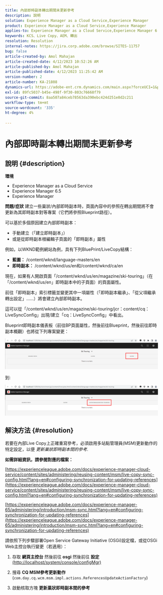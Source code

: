 ```yaml
---
title: 內部即時副本轉出期間未更新參考
description: 說明
solution: Experience Manager as a Cloud Service,Experience Manager
product: Experience Manager as a Cloud Service,Experience Manager
applies-to: Experience Manager as a Cloud Service,Experience Manager 6.5,Experience Manager
keywords: KCS、Live Copy、AEM、轉出
resolution: Resolution
internal-notes: https://jira.corp.adobe.com/browse/SITES-11757
bug: false
article-created-by: Amol Mahajan
article-created-date: 4/12/2023 10:52:26 AM
article-published-by: Amol Mahajan
article-published-date: 4/12/2023 11:25:42 AM
version-number: 2
article-number: KA-21808
dynamics-url: https://adobe-ent.crm.dynamics.com/main.aspx?forceUCI=1&pagetype=entityrecord&etn=knowledgearticle&id=fd589a19-20d9-ed11-a7c7-6045bd006149
exl-id: 89fc5037-b45e-498f-9f30-803c76668f79
source-git-commit: 8aa507a84ceb78563da390ebc424d251e0d2c211
workflow-type: tm+mt
source-wordcount: '335'
ht-degree: 4%

---
```


# 內部即時副本轉出期間未更新參考

## 說明 {#description}

<b>環境</b>
- Experience Manager as a Cloud Service
- Experience Manager 6.5
- Experience Manager

<b>問題/症狀</b>
建立一些巢狀/內部即時副本時，頁面內容中的參照在轉出期間將不會更新為其即時副本對等專案（它們將參照Blueprint路徑）。

可以基於多個原因建立內部即時副本：

- 手動建立（「建立即時副本」）
- 或是從即時副本根編輯子頁面的「即時副本」屬性




例如，以WKND範例網站為例，具有下列BluePrint/LiveCopy結構：

- <b>藍圖：</b> /content/wknd/language-masters/en
- <b>即時副本：</b> /content/wknd/us/en和/content/wknd/ca/en


現在，如果有人開啟頁面「/content/wknd/us/en/magazine/ski-touring」（在「/content/wknd/us/en」即時副本中的子頁面）的頁面屬性。

前往「即時副本」索引標籤並變更其中一項屬性（「即時副本繼承」、「從父項繼承轉出設定」……）將會建立內部即時副本。

這可以從「/content/wknd/us/en/magazine/ski-touring/jcr：content/cq：LiveSyncConfig」出現/建立「cq：LiveSyncConfig」中看出。

Blueprint即時副本儀表板（前往BP頁面屬性，然後前往Blueprint，然後前往即時副本概觀）也將從下列專案變更：

![](assets/___fe589a19-20d9-ed11-a7c7-6045bd006149___.png)

到:

![](assets/___00599a19-20d9-ed11-a7c7-6045bd006149___.png)




## 解決方法 {#resolution}


若要在內部Live Copy上正確重寫參考，必須啟用多站點管理員(MSM)更新動作的特定設定，以便 *更新巢狀即時副本間的參考*.

<b>如需詳細資訊，請參閱對應的檔案：</b>

[https://experienceleague.adobe.com/docs/experience-manager-cloud-service/content/sites/administering/reusing-content/msm/live-copy-sync-config.html?lang=en#configuring-synchronization-for-updating-references](https://experienceleague.adobe.com/docs/experience-manager-cloud-service/content/sites/administering/reusing-content/msm/live-copy-sync-config.html?lang=en#configuring-synchronization-for-updating-references)

[https://experienceleague.adobe.com/docs/experience-manager-65/administering/introduction/msm-sync.html?lang=en#configuring-synchronization-for-updating-references](https://experienceleague.adobe.com/docs/experience-manager-65/administering/introduction/msm-sync.html?lang=en#configuring-synchronization-for-updating-references)



請依照下列步驟部署Open Service Gateway Initiative (OSGi)設定檔，或從OSGi Web主控台執行變更（若適用）：

1. 存取 <b>網頁主控台</b> 然後前往 <b>osgi</b> 然後前往 <b>設定</b> [(http://localhost/system/console/configMgr)](http://localhost/system/console/configMgr)


2. 搜尋 <b>CQ MSM參考更新動作</b> (`com.day.cq.wcm.msm.impl.actions.ReferencesUpdateActionFactory`)


3. 啟動核取方塊 <b>更新巢狀即時副本間的參考</b>
